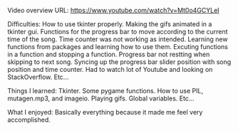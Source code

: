 Video overview URL: https://www.youtube.com/watch?v=Mt0o4GCYLeI

Difficulties:
  How to use tkinter properly.
  Making the gifs animated in a tkinter gui.
  Functions for the progress bar to move according to the current time of the song.
  Time counter was not working as intended.
  Learning new functions from packages and learning how to use them.
  Excuting functions in a function and stopping a function.
  Progress bar not restting when skipping to next song.
  Syncing up the progress bar slider position with song position and time counter.
  Had to watch lot of Youtube and looking on StackOverflow.
  Etc...
  
Things I learned:
  Tkinter.
  Some pygame functions.
  How to use PIL, mutagen.mp3, and imageio.
  Playing gifs.
  Global variables.
  Etc...

What I enjoyed:
  Basically everything because it made me feel very accomplished.



  
